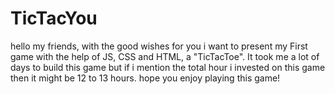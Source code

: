 # TicTacYou
hello my friends, with the good wishes for you i want to present my First game with the help of JS, CSS and HTML, a "TicTacToe". It took me a lot of days to build this game but if i mention the total hour i invested on this game then it might be 12 to 13 hours. hope you enjoy playing this game!

